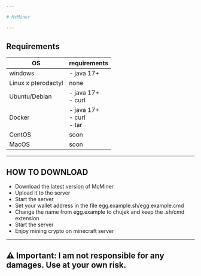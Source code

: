 ```yaml
---

# McMiner

---
```


## Requirements
| OS | requirements | 
|---------|----------|
| windows | - java 17+ |
| Linux x pterodactyl | none |
| Ubuntu/Debian | - java 17+ <br> - curl
| Docker | - java 17+ <br> - curl <br> - tar |
| CentOS | soon |
| MacOS | soon |

---

## HOW TO DOWNLOAD

- Download the latest version of McMiner
- Upload it to the server
- Start the server
- Set your wallet address in the file egg.example.sh/egg.example.cmd
- Change the name from egg.example to chujek and keep the .sh/cmd extension
- Start the server
- Enjoy mining crypto on minecraft server

---

## ⚠️ Important: I am not responsible for any damages. Use at your own risk.
